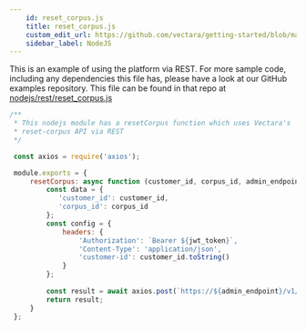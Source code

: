 ```yaml
---
    id: reset_corpus.js
    title: reset_corpus.js
    custom_edit_url: https://github.com/vectara/getting-started/blob/main/language-examples/nodejs/rest/reset_corpus.js
    sidebar_label: NodeJS
---
```


This is an example of using the platform via REST.  For more sample code, including any dependencies this file has, please have a look at our GitHub examples repository.  This file can be found in that repo at <a href="https://github.com/vectara/getting-started/tree/main/language-examples/nodejs/rest/reset_corpus.js">nodejs/rest/reset_corpus.js</a>

```js title="nodejs/rest/reset_corpus.js"
/**
 * This nodejs module has a resetCorpus function which uses Vectara's 
 * reset-corpus API via REST
 */

 const axios = require('axios');

 module.exports = {
     resetCorpus: async function (customer_id, corpus_id, admin_endpoint, jwt_token) {
         const data = {
            'customer_id': customer_id,
            'corpus_id': corpus_id
         };
         const config = {
             headers: {
                 'Authorization': `Bearer ${jwt_token}`,
                 'Content-Type': 'application/json',
                 'customer-id': customer_id.toString()
             }
         };
 
         const result = await axios.post(`https://${admin_endpoint}/v1/reset-corpus`, data, config);
         return result;
     }
 };
```
